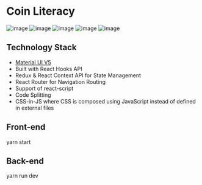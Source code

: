 # Coin Literacy

![image](https://github.com/analiavictoria/coin_literacy/assets/58526878/4bd486a4-c6c6-413a-bb9e-43d4734fd9b9)
![image](https://github.com/analiavictoria/coin_literacy/assets/58526878/42a02812-39a2-46a2-9615-28df9c1d6b25)
![image](https://github.com/analiavictoria/coin_literacy/assets/58526878/fe2e1af4-e107-4f5d-ba36-6aa4ea91f23f)
![image](https://github.com/analiavictoria/coin_literacy/assets/58526878/0beaf977-c3cb-435c-a640-951297632a3c)
![image](https://github.com/analiavictoria/coin_literacy/assets/58526878/653d9049-3fb6-4cd7-a8f4-cd1af9ffd0f8)

## Technology Stack

-   [Material UI V5](https://material-ui.com/)
-   Built with React Hooks API
-   Redux & React Context API for State Management
-   React Router for Navigation Routing
-   Support of react-script
-   Code Splitting
-   CSS-in-JS where CSS is composed using JavaScript instead of defined in external files

## Front-end

yarn start

## Back-end 

yarn run dev
